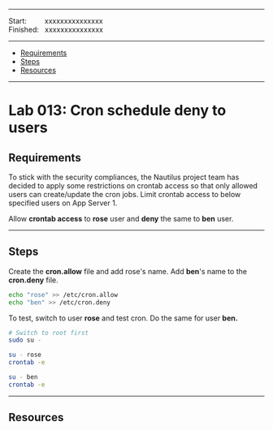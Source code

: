 
------------------------------

Start: &nbsp;&nbsp;&nbsp;&nbsp;&nbsp;&nbsp;&nbsp;&nbsp;xxxxxxxxxxxxxxx  
Finished: &nbsp;&nbsp;xxxxxxxxxxxxxxx

------------------------------

- [Requirements](#requirements)
- [Steps](#steps)
- [Resources](#resources)

------------------------------

# Lab 013: Cron schedule deny to users

## Requirements

To stick with the security compliances, the Nautilus project team has decided to apply some restrictions on crontab access so that only allowed users can create/update the cron jobs. Limit crontab access to below specified users on App Server 1.

Allow **crontab access** to **rose** user and **deny** the same to **ben** user.

------------------------------

## Steps

Create the **cron.allow** file and add rose's name. Add  **ben**'s name to the **cron.deny** file.

```bash
echo "rose" >> /etc/cron.allow
echo "ben" >> /etc/cron.deny
```

To test, switch to user **rose** and test cron. Do the same for user **ben.**

```bash
# Switch to root first 
sudo su -

su - rose 
crontab -e 

su - ben 
crontab -e
```

------------------------------

## Resources